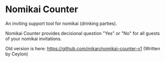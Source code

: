 # Nomikai Counter

An inviting support tool for nomikai (drinking parties).

Nomikai Counter provides decisional question "Yes" or "No" for all guests of your nomikai invitations.

Old version is here: https://github.com/mikan/nomikai-counter-v1 (Written by Ceylon)
